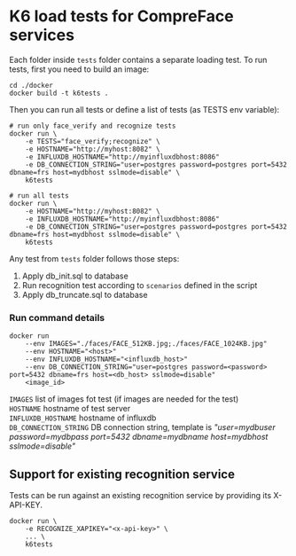 # K6 load tests for CompreFace services  
Each folder inside `tests` folder contains a separate loading test.
To run tests, first you need to build an image:
```
cd ./docker
docker build -t k6tests .
```

Then you can run all tests or define a list of tests (as TESTS env variable):
```
# run only face_verify and recognize tests
docker run \
    -e TESTS="face_verify;recognize" \ 
    -e HOSTNAME="http://myhost:8082" \
    -e INFLUXDB_HOSTNAME="http://myinfluxdbhost:8086"
    -e DB_CONNECTION_STRING="user=postgres password=postgres port=5432 dbname=frs host=mydbhost sslmode=disable" \
    k6tests
```
```
# run all tests
docker run \ 
    -e HOSTNAME="http://myhost:8082" \
    -e INFLUXDB_HOSTNAME="http://myinfluxdbhost:8086"
    -e DB_CONNECTION_STRING="user=postgres password=postgres port=5432 dbname=frs host=mydbhost sslmode=disable" \
    k6tests
```

Any test from `tests` folder follows those steps:
1. Apply db_init.sql to database
2. Run recognition test according to `scenarios` defined in the script
3. Apply db_truncate.sql to database


### Run command details
```
docker run 
    --env IMAGES="./faces/FACE_512KB.jpg;./faces/FACE_1024KB.jpg"
    --env HOSTNAME="<host>"
    --env INFLUXDB_HOSTNAME="<influxdb_host>"
    --env DB_CONNECTION_STRING="user=postgres password=<password> port=5432 dbname=frs host=<db_host> sslmode=disable" 
    <image_id>
``` 
`IMAGES` list of images fot test (if images are needed for the test)   
`HOSTNAME` hostname of test server  
`INFLUXDB_HOSTNAME` hostname of influxdb  
`DB_CONNECTION_STRING` DB connection string, template is *"user=mydbuser password=mydbpass port=5432 dbname=mydbname host=mydbhost sslmode=disable"*


## Support for existing recognition service
Tests can be run against an existing recognition service by providing its X-API-KEY.
```
docker run \
    -e RECOGNIZE_XAPIKEY="<x-api-key>" \
    ... \
    k6tests
```
